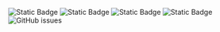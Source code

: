 ![Static Badge](https://img.shields.io/badge/blacklists-61-000000) ![Static Badge](https://img.shields.io/badge/blacklisted-3006391-cc0000) ![Static Badge](https://img.shields.io/badge/whitelisted-2254-00CC00) ![Static Badge](https://img.shields.io/badge/streaming_blacklist-28107-000000) ![GitHub issues](https://img.shields.io/github/issues/fabriziosalmi/blacklists)
